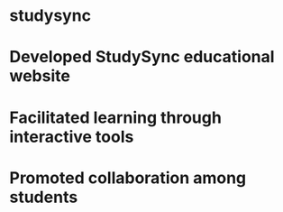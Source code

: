 # studysync
# Developed StudySync educational website
# Facilitated learning through interactive tools
# Promoted collaboration among students
